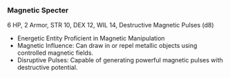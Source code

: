 ### Magnetic Specter

6 HP, 2 Armor, STR 10, DEX 12, WIL 14, Destructive Magnetic Pulses (d8)

- Energetic Entity Proficient in Magnetic Manipulation
- Magnetic Influence: Can draw in or repel metallic objects using controlled magnetic fields.
- Disruptive Pulses: Capable of generating powerful magnetic pulses with destructive potential.

